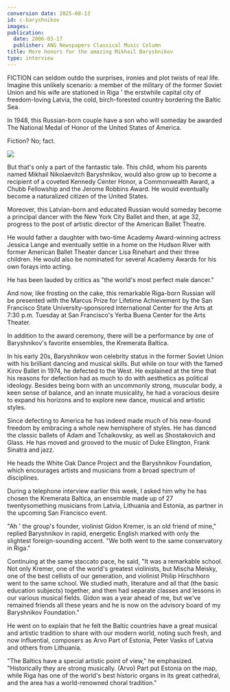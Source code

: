 ```yaml
---
conversion date: 2025-08-13
id: c-baryshnikov
images:
publication:
  date: 2006-03-17
  publisher: ANG Newspapers Classical Music Column
title: More honors for the amazing Mikhail Baryshnikov
type: interview
---
```


FICTION can seldom outdo the surprises, ironies and plot twists of real life.
Imagine this unlikely scenario: a member of the military of the former Soviet Union and his wife are stationed in Riga ' the erstwhile capital city of freedom-loving Latvia, the cold, birch-forested country bordering the Baltic Sea.

In 1948, this Russian-born couple have a son who will someday be awarded The National Medal of Honor of the United States of America.

Fiction? No; fact.

![](/images/thm-baryshnikov.jpg)

But that's only a part of the fantastic tale. This child, whom his parents named Mikhail Nikolaevitch Baryshnikov, would also grow up to become a recipient of a coveted Kennedy Center Honor, a Commonwealth Award, a Chubb Fellowship and the Jerome Robbins Award. He would eventually become a naturalized citizen of the United States.

Moreover, this Latvian-born and educated Russian would someday become a principal dancer with the New York City Ballet and then, at age 32, progress to the post of artistic director of the American Ballet Theatre.

He would father a daughter with two-time Academy Award-winning actress Jessica Lange and eventually settle in a home on the Hudson River with former American Ballet Theater dancer Lisa Rinehart and their three children. He would also be nominated for several Academy Awards for his own forays into acting.

He has been lauded by critics as "the world's most perfect male dancer."

And now, like frosting on the cake, this remarkable Riga-born Russian will be presented with the Marcus Prize for Lifetime Achievement by the San Francisco State University-sponsored International Center for the Arts at 7:30 p.m. Tuesday at San Francisco's Yerba Buena Center for the Arts Theater.

In addition to the award ceremony, there will be a performance by one of Baryshnikov's favorite ensembles, the Kremerata Baltica.

In his early 20s, Baryshnikov won celebrity status in the former Soviet Union with his brilliant dancing and musical skills. But while on tour with the famed Kirov Ballet in 1974, he defected to the West. He explained at the time that his reasons for defection had as much to do with aesthetics as political ideology. Besides being born with an uncommonly strong, muscular body, a keen sense of balance, and an innate musicality, he had a voracious desire to expand his horizons and to explore new dance, musical and artistic styles.

Since defecting to America he has indeed made much of his new-found freedom by embracing a whole new hemisphere of styles. He has danced the classic ballets of Adam and Tchaikovsky, as well as Shostakovich and Glass. He has moved and grooved to the music of Duke Ellington, Frank Sinatra and jazz.

He heads the White Oak Dance Project and the Baryshnikov Foundation, which encourages artists and musicians from a broad spectrum of disciplines.

During a telephone interview earlier this week, I asked him why he has chosen the Kremerata Baltica, an ensemble made
up of 27 twentysomething musicians from Latvia, Lithuania and Estonia, as partner in the upcoming San Francisco event.

"Ah ' the group's founder, violinist Gidon Kremer, is an old friend of mine," replied
Baryshnikov in rapid, energetic English marked with only the slightest foreign-sounding accent. "We both went to the same conservatory in Riga."

Continuing at the same staccato pace, he said, "It was a remarkable school. Not only Kremer, one of the world's greatest violinists, but Mischa Meisky, one of the best cellists of our generation, and violinist Philip Hirschhorn went to the same school. We studied math, literature and all that (the basic education subjects) together, and then had separate classes and lessons in our various musical fields. Gidon was a year ahead of me, but we've remained friends all these years and he is now on the advisory board of my Baryshnikov Foundation."

He went on to explain that he felt the Baltic countries have a great musical and artistic tradition to share with our modern world, noting such fresh, and now influential, composers as Arvo Part of Estonia, Peter Vasks of Latvia and others from Lithuania.

"The Baltics have a special artistic point of view," he emphasized. "Historically they are strong musically. (Arvo) Part put Estonia on the map, while Riga has one of the world's best historic organs in its great cathedral, and the area has a world-renowned choral tradition."

